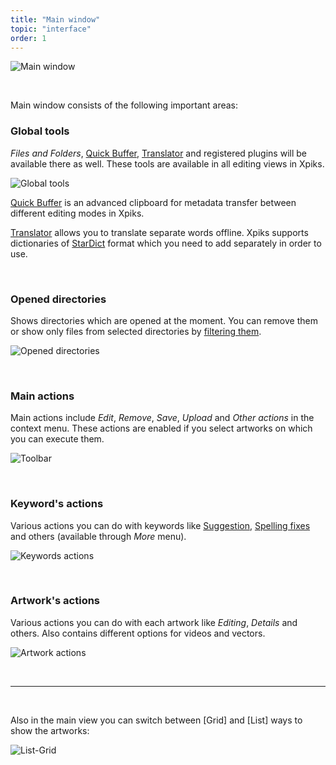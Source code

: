 ```yaml
---
title: "Main window"
topic: "interface"
order: 1
---
```


<p>
  <img alt="Main window" src='{{< misc/rel "/images/tutorials/interface/xpiks-main-window.png" >}}' class="small-12 large-12" />
</p>

<br />

Main window consists of the following important areas:

<h3>Global tools</h3>

_Files and Folders_, <a href='{{< misc/rel "/tutorials/quickbuffer-overview/" >}}'>Quick Buffer</a>, <a href='{{< misc/rel "/tutorials/translator-overview/" >}}'>Translator</a> and registered plugins will be available there as well. These tools are available in all editing views in Xpiks.

<p>
  <img alt="Global tools" src='{{< misc/rel "/images/tutorials/interface/global-tools.png" >}}' class="small-12 large-12" />
</p>

<a href='{{< misc/rel "/tutorials/quickbuffer-overview/" >}}'>Quick Buffer</a> is an advanced clipboard for metadata transfer between different editing modes in Xpiks.

<a href='{{< misc/rel "/tutorials/translator-overview/" >}}'>Translator</a> allows you to translate separate words offline. Xpiks supports dictionaries of <a href="https://en.wikipedia.org/wiki/StarDict">StarDict</a> format which you need to add separately in order to use.

<br />

<h3>Opened directories</h3>

Shows directories which are opened at the moment. You can remove them or show only files from selected directories by <a href='{{< misc/rel "/tutorials/interface-filtering/" >}}'>filtering them</a>.

<p>
  <img alt="Opened directories" src='{{< misc/rel "/images/tutorials/interface/opened-directories.png" >}}' class="small-12 large-12" />
</p>

<br />

<h3>Main actions</h3>

Main actions include _Edit_, _Remove_, _Save_, _Upload_ and _Other actions_ in the context menu. These actions are enabled if you select artworks on which you can execute them.

<p>
  <img alt="Toolbar" src='{{< misc/rel "/images/tutorials/interface/mainview-toolbar.png" >}}' class="small-12 large-12" />
</p>

<br />

<h3>Keyword's actions</h3>

Various actions you can do with keywords like <a href='{{< misc/rel "/tutorials/keywords-suggestion/" >}}'>Suggestion</a>, <a href='{{< misc/rel "/tutorials/keywords-spelling/" >}}'>Spelling fixes</a> and others (available through _More_ menu).

<p>
  <img alt="Keywords actions" src='{{< misc/rel "/images/tutorials/interface/keywords-actions.png" >}}' class="small-12 large-12" />
</p>

<br />

<h3>Artwork's actions</h3>
  
Various actions you can do with each artwork like _Editing_, _Details_ and others. Also contains different options for videos and vectors.

<p>
  <img alt="Artwork actions" src='{{< misc/rel "/images/tutorials/interface/artworks-actions.png" >}}' class="small-12 large-12" />
</p>

<br />

<hr />

<br />

Also in the main view you can switch between [Grid] and [List] ways to show the artworks:

<p>
  <img alt="List-Grid" src='{{< misc/rel "/images/tutorials/interface/main-grid-list.gif" >}}' class="small-12 large-12" />
</p>
